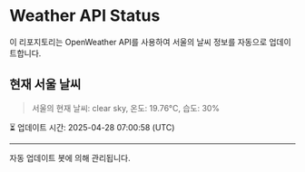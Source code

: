 
# Weather API Status

이 리포지토리는 OpenWeather API를 사용하여 서울의 날씨 정보를 자동으로 업데이트합니다.

## 현재 서울 날씨
> 서울의 현재 날씨: clear sky, 온도: 19.76°C, 습도: 30%

⏳ 업데이트 시간: 2025-04-28 07:00:58 (UTC)

---
자동 업데이트 봇에 의해 관리됩니다.
